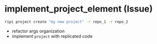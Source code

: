 # implement_project_element (Issue)

```sh
ripi project create "my new project" -r repo_1 -r repo_2
```

- refactor args organization
- implement `project` with replicated code
